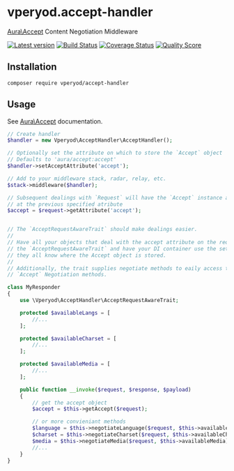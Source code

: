 # vperyod.accept-handler
[Aura\Accept] Content Negotiation Middleware

[![Latest version][ico-version]][link-packagist]
[![Build Status][ico-travis]][link-travis]
[![Coverage Status][ico-scrutinizer]][link-scrutinizer]
[![Quality Score][ico-code-quality]][link-code-quality]

## Installation
```
composer require vperyod/accept-handler
```

## Usage
See [Aura\Accept] documentation.
```php
// Create handler
$handler = new Vperyod\AcceptHandler\AcceptHandler();

// Optionally set the attribute on which to store the `Accept` object
// Defaults to 'aura/accept:accept'
$handler->setAcceptAttribute('accept');

// Add to your middleware stack, radar, relay, etc.
$stack->middleware($handler);

// Subsequent dealings with `Request` will have the `Accept` instance available
// at the previous specified atribute
$accept = $request->getAttribute('accept');


// The `AcceptRequestAwareTrait` should make dealings easier.
//
// Have all your objects that deal with the accept attribute on the request use
// the `AcceptRequestAwareTrait` and have your DI container use the setter, so that 
// they all know where the Accept object is stored.
//
// Additionally, the trait supplies negotiate methods to eaily access the the
// `Accept` Negotiation methods.

class MyResponder
{
    use \Vperyod\AcceptHandler\AcceptRequestAwareTrait;

    protected $availableLangs = [
        //...
    ];

    protected $availableCharset = [
        //...
    ];

    protected $availableMedia = [
        //...
    ];

    public function __invoke($request, $response, $payload)
    {
        // get the accept object
        $accept = $this->getAccept($request);

        // or more convieniant methods
        $language = $this->negotiateLanguage($request, $this->availableLangs);
        $charset = $this->negotiateCharset($request, $this->availableCharset)
        $media = $this->negotiateMedia($request, $this->availableMedia);
        //...
    }
}
```
[Aura\Accept]: https://github.com/auraphp/Aura.Accept

[ico-version]: https://img.shields.io/packagist/v/vperyod/accept-handler.svg?style=flat-square
[ico-travis]: https://img.shields.io/travis/vperyod/vperyod.accept-handler/develop.svg?style=flat-square
[ico-scrutinizer]: https://img.shields.io/scrutinizer/coverage/g/vperyod/vperyod.accept-handler.svg?style=flat-square
[ico-code-quality]: https://img.shields.io/scrutinizer/g/vperyod/vperyod.accept-handler.svg?style=flat-square

[link-packagist]: https://packagist.org/packages/vperyod/accept-handler
[link-travis]: https://travis-ci.org/vperyod/vperyod.accept-handler
[link-scrutinizer]: https://scrutinizer-ci.com/g/vperyod/vperyod.accept-handler
[link-code-quality]: https://scrutinizer-ci.com/g/vperyod/vperyod.accept-handler
